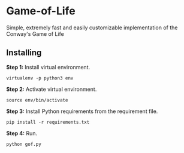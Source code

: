 # Game-of-Life
Simple, extremely fast and easily customizable implementation of the Conway's Game of Life


## Installing

**Step 1:** Install virtual environment.
```
virtualenv -p python3 env
```

**Step 2:** Activate virtual environment.
```
source env/bin/activate
```

**Step 3:** Install Python requirements from the requirement file.
```
pip install -r requirements.txt
```

**Step 4:** Run.
```
python gof.py
```
